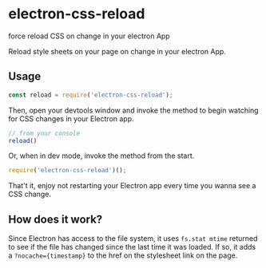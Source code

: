 # electron-css-reload
force reload CSS on change in your electron App

Reload style sheets on your page on change in your electron App.

## Usage

```javascript
const reload = require('electron-css-reload');
```

Then, open your devtools window and invoke the method to begin watching for CSS changes in your Electron app.

```javascript
// from your console
reload()
```

Or, when in dev mode, invoke the method from the start.

```javascript
require('electron-css-reload')();
```

That't it, enjoy not restarting your Electron app every time you wanna see a CSS change.

## How does it work?

Since Electron has access to the file system, it uses ```fs.stat mtime``` returned to see if the file has changed since the last time it was loaded.
If so, it adds a ```?nocache={timestamp}``` to the href on the stylesheet link on the page.
